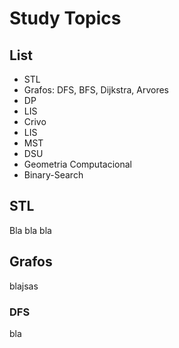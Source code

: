 # Study Topics

## List
- STL
- Grafos: DFS, BFS, Dijkstra, Arvores
- DP
- LIS
- Crivo
- LIS
- MST
- DSU
- Geometria Computacional
- Binary-Search

## STL

Bla bla bla

## Grafos

blajsas

### DFS

bla